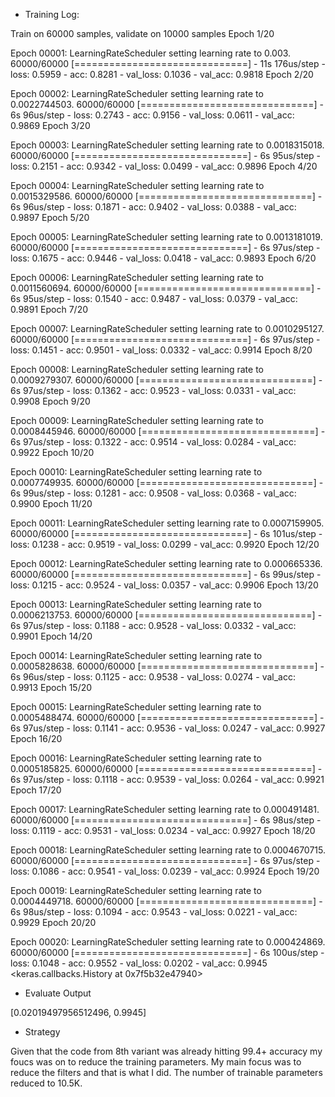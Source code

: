 * Training Log:

Train on 60000 samples, validate on 10000 samples
Epoch 1/20

Epoch 00001: LearningRateScheduler setting learning rate to 0.003.
60000/60000 [==============================] - 11s 176us/step - loss: 0.5959 - acc: 0.8281 - val_loss: 0.1036 - val_acc: 0.9818
Epoch 2/20

Epoch 00002: LearningRateScheduler setting learning rate to 0.0022744503.
60000/60000 [==============================] - 6s 96us/step - loss: 0.2743 - acc: 0.9156 - val_loss: 0.0611 - val_acc: 0.9869
Epoch 3/20

Epoch 00003: LearningRateScheduler setting learning rate to 0.0018315018.
60000/60000 [==============================] - 6s 95us/step - loss: 0.2151 - acc: 0.9342 - val_loss: 0.0499 - val_acc: 0.9896
Epoch 4/20

Epoch 00004: LearningRateScheduler setting learning rate to 0.0015329586.
60000/60000 [==============================] - 6s 96us/step - loss: 0.1871 - acc: 0.9402 - val_loss: 0.0388 - val_acc: 0.9897
Epoch 5/20

Epoch 00005: LearningRateScheduler setting learning rate to 0.0013181019.
60000/60000 [==============================] - 6s 97us/step - loss: 0.1675 - acc: 0.9446 - val_loss: 0.0418 - val_acc: 0.9893
Epoch 6/20

Epoch 00006: LearningRateScheduler setting learning rate to 0.0011560694.
60000/60000 [==============================] - 6s 95us/step - loss: 0.1540 - acc: 0.9487 - val_loss: 0.0379 - val_acc: 0.9891
Epoch 7/20

Epoch 00007: LearningRateScheduler setting learning rate to 0.0010295127.
60000/60000 [==============================] - 6s 97us/step - loss: 0.1451 - acc: 0.9501 - val_loss: 0.0332 - val_acc: 0.9914
Epoch 8/20

Epoch 00008: LearningRateScheduler setting learning rate to 0.0009279307.
60000/60000 [==============================] - 6s 97us/step - loss: 0.1362 - acc: 0.9523 - val_loss: 0.0331 - val_acc: 0.9908
Epoch 9/20

Epoch 00009: LearningRateScheduler setting learning rate to 0.0008445946.
60000/60000 [==============================] - 6s 97us/step - loss: 0.1322 - acc: 0.9514 - val_loss: 0.0284 - val_acc: 0.9922
Epoch 10/20

Epoch 00010: LearningRateScheduler setting learning rate to 0.0007749935.
60000/60000 [==============================] - 6s 99us/step - loss: 0.1281 - acc: 0.9508 - val_loss: 0.0368 - val_acc: 0.9900
Epoch 11/20

Epoch 00011: LearningRateScheduler setting learning rate to 0.0007159905.
60000/60000 [==============================] - 6s 101us/step - loss: 0.1238 - acc: 0.9519 - val_loss: 0.0299 - val_acc: 0.9920
Epoch 12/20

Epoch 00012: LearningRateScheduler setting learning rate to 0.000665336.
60000/60000 [==============================] - 6s 99us/step - loss: 0.1215 - acc: 0.9524 - val_loss: 0.0357 - val_acc: 0.9906
Epoch 13/20

Epoch 00013: LearningRateScheduler setting learning rate to 0.0006213753.
60000/60000 [==============================] - 6s 97us/step - loss: 0.1188 - acc: 0.9528 - val_loss: 0.0332 - val_acc: 0.9901
Epoch 14/20

Epoch 00014: LearningRateScheduler setting learning rate to 0.0005828638.
60000/60000 [==============================] - 6s 96us/step - loss: 0.1125 - acc: 0.9538 - val_loss: 0.0274 - val_acc: 0.9913
Epoch 15/20

Epoch 00015: LearningRateScheduler setting learning rate to 0.0005488474.
60000/60000 [==============================] - 6s 97us/step - loss: 0.1141 - acc: 0.9536 - val_loss: 0.0247 - val_acc: 0.9927
Epoch 16/20

Epoch 00016: LearningRateScheduler setting learning rate to 0.0005185825.
60000/60000 [==============================] - 6s 97us/step - loss: 0.1118 - acc: 0.9539 - val_loss: 0.0264 - val_acc: 0.9921
Epoch 17/20

Epoch 00017: LearningRateScheduler setting learning rate to 0.000491481.
60000/60000 [==============================] - 6s 98us/step - loss: 0.1119 - acc: 0.9531 - val_loss: 0.0234 - val_acc: 0.9927
Epoch 18/20

Epoch 00018: LearningRateScheduler setting learning rate to 0.0004670715.
60000/60000 [==============================] - 6s 97us/step - loss: 0.1086 - acc: 0.9541 - val_loss: 0.0239 - val_acc: 0.9924
Epoch 19/20

Epoch 00019: LearningRateScheduler setting learning rate to 0.0004449718.
60000/60000 [==============================] - 6s 98us/step - loss: 0.1094 - acc: 0.9543 - val_loss: 0.0221 - val_acc: 0.9929
Epoch 20/20

Epoch 00020: LearningRateScheduler setting learning rate to 0.000424869.
60000/60000 [==============================] - 6s 100us/step - loss: 0.1048 - acc: 0.9552 - val_loss: 0.0202 - val_acc: 0.9945
<keras.callbacks.History at 0x7f5b32e47940>


* Evaluate Output

[0.02019497956512496, 0.9945]

* Strategy

Given that the code from 8th variant was already hitting 99.4+ accuracy my foucs was on to reduce the training parameters.
My main focus was to reduce the filters and that is what I did. The number of trainable parameters reduced to 10.5K.
